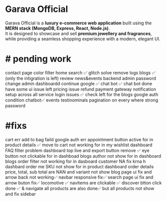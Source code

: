 # Garava Official

Garava Official is a **luxury e-commerce web application** built using the **MERN stack (MongoDB, Express, React, Node.js)**.  
It is designed to showcase and sell **premium jewellery and fragrances**, while providing a seamless shopping experience with a modern, elegant UI.  



# # pending work

contact page 
color filter 
home search ✅
glitch solve 
remove logs
blogs ✅ (only the intigration is left)
review
news&events backend
admin password change
admin dashboardd
continue google  ✅
chat bot ✅ chat bot done have some ui issue left
pricing issue 
refund payment gateway
notification setup across all service
login issues  ✅
check left for the blogs
google auth condition 
chatbot✅
events
testinominals
pagination on every where
strong password 



# #fixs
cart err 
add to bag faild 
google auth err
appointment button active for in product details  ✅
move to cart not working for in my wishlist
dashboard FAQ filter problem 
dashboard top live and export button remove ✅
eye button not clickable for in dashboad blogs
author not show for in dashboard blogs
order filter not working for in dasboard
customer NA fix krna h dashbard order me
SKU not show for in product dashboard
order details price, total, sub total are NAN and variant not show
blog page ui fix and arrow back not working✅
navbar responsive fix✅
search page ui fix and arrow buton fix✅
locomotive ✅
navitems are clickable  ✅
discover btton click done ✅ & navigate all products are also done✅ but all products not show and fix sidebar 


